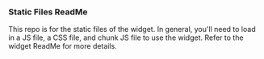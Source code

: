 ### Static Files ReadMe

This repo is for the static files of the widget. In general, you'll need to load in a JS file, a CSS file, and chunk JS file to use the widget. Refer to the widget ReadMe for more details.
